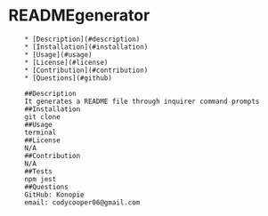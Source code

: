 # READMEgenerator 

        * [Description](#description)
        * [Installation](#installation)
        * [Usage](#usage)
        * [License](#license)
        * [Contribution](#contribution)
        * [Questions](#github)

        ##Description 
        It generates a README file through inquirer command prompts
        ##Installation
        git clone
        ##Usage
        terminal
        ##License
        N/A
        ##Contribution
        N/A
        ##Tests
        npm jest
        ##Questions
        GitHub: Konopie
        email: codycooper06@gmail.com
        